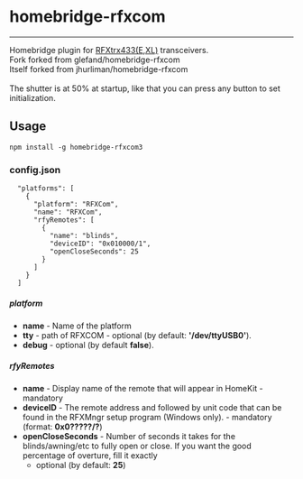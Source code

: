 # homebridge-rfxcom
-----
Homebridge plugin for [RFXtrx433(E,XL)](http://www.rfxcom.com/RFXtrx433E-USB-43392MHz-Transceiver/en) transceivers.\
Fork forked from glefand/homebridge-rfxcom\
Itself forked from jhurliman/homebridge-rfxcom\
\
The shutter is at 50% at startup, like that you can press any button to set initialization.

## Usage

`npm install -g homebridge-rfxcom3`

### config.json
```
  "platforms": [
    {
      "platform": "RFXCom",
      "name": "RFXCom",
      "rfyRemotes": [
        {
          "name": "blinds",
          "deviceID": "0x010000/1",
          "openCloseSeconds": 25
        }
      ]
    }
  ]
```

##### platform

 - **name** - Name of the platform
 - **tty** - path of RFXCOM - optional (by default: **'/dev/ttyUSB0'**).
 - **debug** - optional (by default **false**).

##### rfyRemotes

 - **name** - Display name of the remote that will appear in HomeKit - mandatory
 - **deviceID** - The remote address and followed by unit code that can be found
   in the RFXMngr setup program (Windows only). - mandatory (format: **0x0?????/?**)
 - **openCloseSeconds** - Number of seconds it takes for the blinds/awning/etc
   to fully open or close. If you want the good percentage of overture, fill it exactly
   - optional (by default: **25**)
